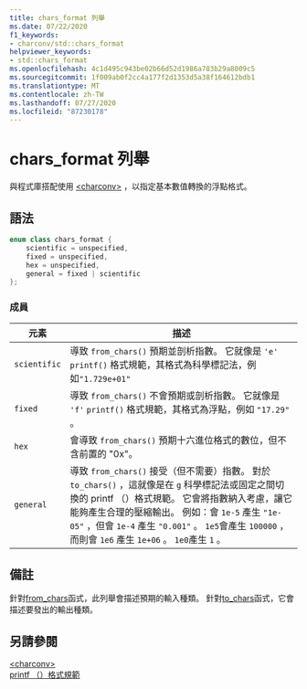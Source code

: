 ```yaml
---
title: chars_format 列舉
ms.date: 07/22/2020
f1_keywords:
- charconv/std::chars_format
helpviewer_keywords:
- std::chars_format
ms.openlocfilehash: 4c1d495c943be02b66d52d1986a783b29a8009c5
ms.sourcegitcommit: 1f009ab0f2cc4a177f2d1353d5a38f164612bdb1
ms.translationtype: MT
ms.contentlocale: zh-TW
ms.lasthandoff: 07/27/2020
ms.locfileid: "87230178"
---
```

# <a name="chars_format-enum"></a>chars_format 列舉

與程式庫搭配使用 [\<charconv>](charconv.md) ，以指定基本數值轉換的浮點格式。

## <a name="syntax"></a>語法

```cpp
enum class chars_format {
    scientific = unspecified,
    fixed = unspecified,
    hex = unspecified,
    general = fixed | scientific
};
```

### <a name="members"></a>成員

|元素|描述|
|-|-|
| `scientific` | 導致 `from_chars()` 預期並剖析指數。 它就像是 `'e'` `printf()` 格式規範，其格式為科學標記法，例如`"1.729e+01"` |
| `fixed` | 導致 `from_chars()` 不會預期或剖析指數。 它就像是 `'f'` `printf()` 格式規範，其格式為浮點，例如 `"17.29"` 。|
| `hex` | 會導致 `from_chars()` 預期十六進位格式的數位，但不含前置的 "0x"。 |
| `general` | 導致 `from_chars()` 接受（但不需要）指數。 對於 `to_chars()` ，這就像是在 `g` 科學標記法或固定之間切換的 printf （）格式規範。 它會將指數納入考慮，讓它能夠產生合理的壓縮輸出。 例如：會 `1e-5` 產生 `"1e-05"` ，但會 `1e-4` 產生 `"0.001"` 。 `1e5`會產生 `100000` ，而則會 `1e6` 產生 `1e+06` 。 `1e0`產生 `1` 。|

## <a name="remarks"></a>備註

針對[from_chars](charconv-functions.md#from_chars)函式，此列舉會描述預期的輸入種類。
針對[to_chars](charconv-functions.md#to_chars)函式，它會描述要發出的輸出種類。

## <a name="see-also"></a>另請參閱

[\<charconv>](../standard-library/charconv.md)  
[printf （）格式規範](..\c-runtime-library\format-specification-syntax-printf-and-wprintf-functions.md)
